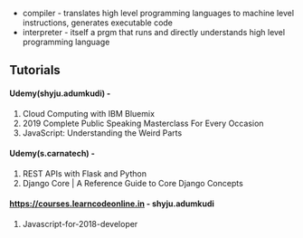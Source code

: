 - compiler - translates high level programming languages to machine level instructions, generates executable code
- interpreter - itself a prgm that runs and directly understands high level programming language

## Tutorials
#### Udemy(shyju.adumkudi) - 
1. Cloud Computing with IBM Bluemix
2. 2019 Complete Public Speaking Masterclass For Every Occasion
3. JavaScript: Understanding the Weird Parts
#### Udemy(s.carnatech) - 
1. REST APIs with Flask and Python
2. Django Core | A Reference Guide to Core Django Concepts	
#### https://courses.learncodeonline.in - shyju.adumkudi
1. Javascript-for-2018-developer
